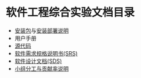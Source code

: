 # 软件工程综合实验文档目录

- [安装包](https://github.com/sysu-abi/client/releases)与[安装部署说明](https://github.com/sysu-abi/SECE/blob/master/%E5%AE%89%E8%A3%85%E9%83%A8%E7%BD%B2%E8%AF%B4%E6%98%8E.md)
- 用户手册
- [源代码](https://github.com/sysu-abi)
- [软件需求规格说明书(SRS)](https://github.com/sysu-abi/SECE/blob/master/%E8%BD%AF%E4%BB%B6%E9%9C%80%E6%B1%82%E8%A7%84%E6%A0%BC%E8%AF%B4%E6%98%8E%E4%B9%A6%EF%BC%88SRS%EF%BC%89.md)
- [软件设计文档(SDS)](https://github.com/sysu-abi/SECE/blob/master/%E8%BD%AF%E4%BB%B6%E8%AE%BE%E8%AE%A1%E6%96%87%E6%A1%A3%20(SDS).md)
- [小组分工与贡献率说明](https://github.com/sysu-abi/SECE/blob/master/%E5%B0%8F%E7%BB%84%E5%88%86%E5%B7%A5%E4%B8%8E%E8%B4%A1%E7%8C%AE%E7%8E%87%E8%AF%B4%E6%98%8E.md)

